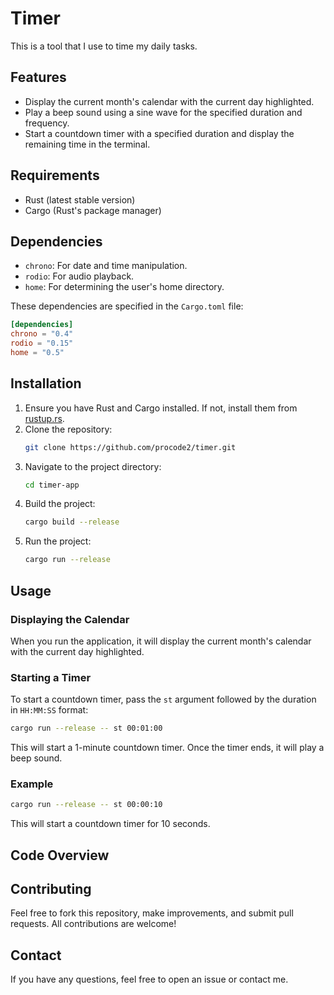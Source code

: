 # Timer

This is a tool that I use to time my daily tasks.


## Features

- Display the current month's calendar with the current day highlighted.
- Play a beep sound using a sine wave for the specified duration and frequency.
- Start a countdown timer with a specified duration and display the remaining time in the terminal.

## Requirements

- Rust (latest stable version)
- Cargo (Rust's package manager)

## Dependencies

- `chrono`: For date and time manipulation.
- `rodio`: For audio playback.
- `home`: For determining the user's home directory.

These dependencies are specified in the `Cargo.toml` file:

```toml
[dependencies]
chrono = "0.4"
rodio = "0.15"
home = "0.5"
```

## Installation

1. Ensure you have Rust and Cargo installed. If not, install them from [rustup.rs](https://rustup.rs).
2. Clone the repository:
    ```sh
    git clone https://github.com/procode2/timer.git
    ```
3. Navigate to the project directory:
    ```sh
    cd timer-app
    ```
4. Build the project:
    ```sh
    cargo build --release
    ```
5. Run the project:
    ```sh
    cargo run --release
    ```

## Usage

### Displaying the Calendar

When you run the application, it will display the current month's calendar with the current day highlighted.

### Starting a Timer

To start a countdown timer, pass the `st` argument followed by the duration in `HH:MM:SS` format:

```sh
cargo run --release -- st 00:01:00
```

This will start a 1-minute countdown timer. Once the timer ends, it will play a beep sound.

### Example

```sh
cargo run --release -- st 00:00:10
```

This will start a countdown timer for 10 seconds.

## Code Overview

## Contributing

Feel free to fork this repository, make improvements, and submit pull requests. All contributions are welcome!

## Contact

If you have any questions, feel free to open an issue or contact me.

